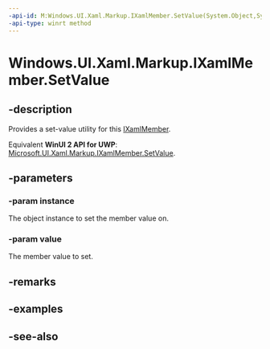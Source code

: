```yaml
---
-api-id: M:Windows.UI.Xaml.Markup.IXamlMember.SetValue(System.Object,System.Object)
-api-type: winrt method
---
```


<!-- Method syntax
public void SetValue(System.Object instance, System.Object value)
-->

# Windows.UI.Xaml.Markup.IXamlMember.SetValue

## -description
Provides a set-value utility for this [IXamlMember](ixamlmember.md).

Equivalent **WinUI 2 API for UWP**: [Microsoft.UI.Xaml.Markup.IXamlMember.SetValue](/windows/winui/api/microsoft.ui.xaml.markup.ixamlmember.setvalue).

## -parameters
### -param instance
The object instance to set the member value on.

### -param value
The member value to set.

## -remarks

## -examples

## -see-also
